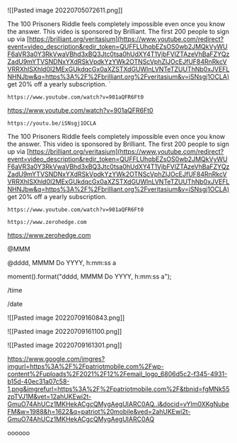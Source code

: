 



![[Pasted image 20220705072611.png]]







The 100 Prisoners Riddle feels completely impossible even once you know the answer. This video is sponsored by Brilliant. The first 200 people to sign up via [https://brilliant.org/veritasium](https://www.youtube.com/redirect?event=video_description&redir_token=QUFFLUhqbEZsOS0wb2JMQkVyWUF6aVR3a0Y3RkVwaVBhd3xBQ3Jtc0tsa0hUdXY4T1VjbFVlZTAzeVhBaFZYQzZadU9mYTVSNDNxYXdRSkVpdkYzYWk2OTNScVphZlJOcEJfUF84RnRkcVVRRXhISXhld0I2MExGUkdqcGx0aXZSTXdGUWlnLVNTeTZUUThNb0xJVEFLNHNJbw&q=https%3A%2F%2Fbrilliant.org%2Fveritasium&v=iSNsgj1OCLA) get 20% off a yearly subscription.
`
```vid
https://www.youtube.com/watch?v=901aQFR6Ft0
```








https://www.youtube.com/watch?v=901aQFR6Ft0


```vid
https://youtu.be/iSNsgj1OCLA
```


The 100 Prisoners Riddle feels completely impossible even once you know the answer. This video is sponsored by Brilliant. The first 200 people to sign up via [https://brilliant.org/veritasium](https://www.youtube.com/redirect?event=video_description&redir_token=QUFFLUhqbEZsOS0wb2JMQkVyWUF6aVR3a0Y3RkVwaVBhd3xBQ3Jtc0tsa0hUdXY4T1VjbFVlZTAzeVhBaFZYQzZadU9mYTVSNDNxYXdRSkVpdkYzYWk2OTNScVphZlJOcEJfUF84RnRkcVVRRXhISXhld0I2MExGUkdqcGx0aXZSTXdGUWlnLVNTeTZUUThNb0xJVEFLNHNJbw&q=https%3A%2F%2Fbrilliant.org%2Fveritasium&v=iSNsgj1OCLA) get 20% off a yearly subscription.


```vid
https://www.youtube.com/watch?v=901aQFR6Ft0

```


```
https://www.zerohedge.com
```




https://www.zerohedge.com


@MMM




@dddd, MMMM Do YYYY, h:mm:ss a


moment().format("dddd, MMMM Do YYYY, h:mm:ss a");

/time

/date



![[Pasted image 20220709160843.png]]



![[Pasted image 20220709161100.png]]



![[Pasted image 20220709161301.png]]


https://www.google.com/imgres?imgurl=https%3A%2F%2Fpatriotmobile.com%2Fwp-content%2Fuploads%2F2021%2F12%2Femail_logo_6806d5c2-f345-4931-b15d-40ec31a07c58-1.png&imgrefurl=https%3A%2F%2Fpatriotmobile.com%2F&tbnid=fgMNk55zpTVJ1M&vet=12ahUKEwi2t-GmuO74AhUCz1MKHekACgcQMygAegUIARC0AQ..i&docid=vYIm0XKgNubeFM&w=1988&h=1622&q=patriot%20mobile&ved=2ahUKEwi2t-GmuO74AhUCz1MKHekACgcQMygAegUIARC0AQ








oooooo